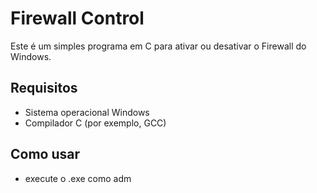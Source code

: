 # Firewall Control

Este é um simples programa em C para ativar ou desativar o Firewall do Windows.

## Requisitos

- Sistema operacional Windows
- Compilador C (por exemplo, GCC)

## Como usar

- execute o .exe como adm

